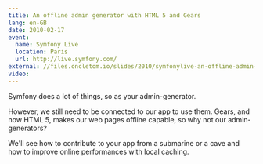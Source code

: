 ```yaml
---
title: An offline admin generator with HTML 5 and Gears
lang: en-GB
date: 2010-02-17
event:
  name: Symfony Live
  location: Paris
  url: http://live.symfony.com/
external: //files.oncletom.io/slides/2010/symfonylive-an-offline-admin-generator-with-html-5-and-gears.pdf
video:
---
```


Symfony does a lot of things, so as your admin-generator.

However, we still need to be connected to our app to use them. Gears, and now HTML 5, makes our web pages offline capable, so why not our admin-generators?

We'll see how to contribute to your app from a submarine or a cave and how to improve online performances with local caching.
